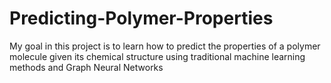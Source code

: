 # Predicting-Polymer-Properties

My goal in this project is to learn how to predict the properties of a polymer molecule given its chemical structure using traditional machine learning methods and Graph Neural Networks
